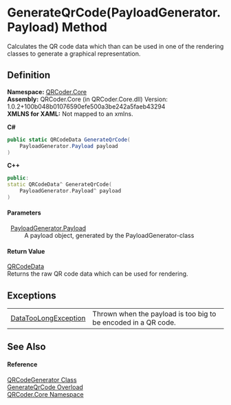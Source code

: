 # GenerateQrCode(PayloadGenerator.Payload) Method


Calculates the QR code data which than can be used in one of the rendering classes to generate a graphical representation.



## Definition
**Namespace:** <a href="N_QRCoder_Core.md">QRCoder.Core</a>  
**Assembly:** QRCoder.Core (in QRCoder.Core.dll) Version: 1.0.2+100b048b01076590efe500a3be242a5faeb43294  
**XMLNS for XAML:** Not mapped to an xmlns.

**C#**
``` C#
public static QRCodeData GenerateQrCode(
	PayloadGenerator.Payload payload
)
```
**C++**
``` C++
public:
static QRCodeData^ GenerateQrCode(
	PayloadGenerator.Payload^ payload
)
```



#### Parameters
<dl><dt>  <a href="T_QRCoder_Core_PayloadGenerator_Payload.md">PayloadGenerator.Payload</a></dt><dd>A payload object, generated by the PayloadGenerator-class</dd></dl>

#### Return Value
<a href="T_QRCoder_Core_QRCodeData.md">QRCodeData</a>  
Returns the raw QR code data which can be used for rendering.

## Exceptions
<table>
<tr>
<td><a href="T_QRCoder_Core_Exceptions_DataTooLongException.md">DataTooLongException</a></td>
<td>Thrown when the payload is too big to be encoded in a QR code.</td></tr>
</table>

## See Also


#### Reference
<a href="T_QRCoder_Core_QRCodeGenerator.md">QRCodeGenerator Class</a>  
<a href="Overload_QRCoder_Core_QRCodeGenerator_GenerateQrCode.md">GenerateQrCode Overload</a>  
<a href="N_QRCoder_Core.md">QRCoder.Core Namespace</a>  
